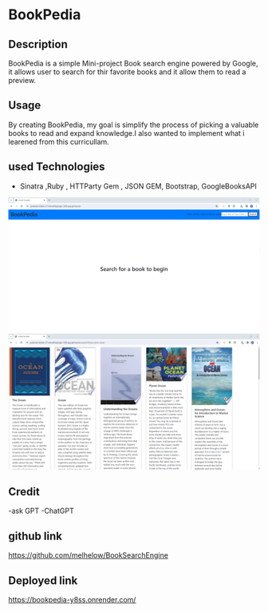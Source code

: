 # BookPedia

## Description

BookPedia is a simple Mini-project Book search engine powered by Google, it allows user to search for thir favorite books and it allow them to read a preview.

## Usage

By creating BookPedia, my goal is simplify the process of picking a valuable books to read and expand knowledge.I also wanted to implement what i learened from this curricullam.

## used Technologies
- Sinatra ,Ruby , HTTParty Gem , JSON GEM, Bootstrap, GoogleBooksAPI

![Getting Started](./assets/bookpedia.png)
![Getting Started](./assets/results.png)

## Credit
-ask GPT
-ChatGPT

## github link
https://github.com/melhelow/BookSearchEngine

## Deployed link
https://bookpedia-y8ss.onrender.com/
